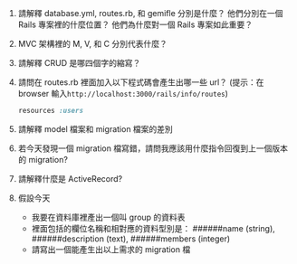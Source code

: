 1. 請解釋 database.yml, routes.rb, 和 gemifle 分別是什麼？ 他們分別在一個 Rails 專案裡的什麼位置？ 他們為什麼對一個 Rails 專案如此重要？

2. MVC 架構裡的 M, V, 和 C 分別代表什麼？ 

3. 請解釋 CRUD 是哪四個字的縮寫？  

4. 請問在 routes.rb 裡面加入以下程式碼會產生出哪一些 url？ (提示：在 browser 輸入```http://localhost:3000/rails/info/routes```)
	```ruby
	resources :users
	```
5. 請解釋 model 檔案和 migration 檔案的差別

6. 若今天發現一個 migration 檔寫錯，請問我應該用什麼指令回復到上一個版本的 migration? 

7. 請解釋什麼是 ActiveRecord? 

8. 假設今天
	* 我要在資料庫裡產出一個叫 group 的資料表
	* 裡面包括的欄位名稱和相對應的資料型別是： 
		######name (string),
		######description (text),
		######members (integer)
    * 請寫出一個能產生出以上需求的 migration 檔
